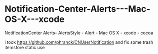 Notification-Center-Alerts---Mac-OS-X---xcode
=============================================

NotificationCenter Alerts- AlertsStyle - Alert - Mac OS X - xcode - cocoa

i took https://github.com/phranck/CNUserNotification
and fix some trash itemsfore static use

